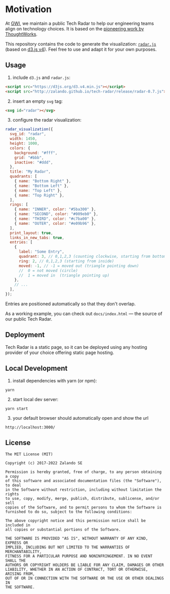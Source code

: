 # Motivation

At [GWI](http://gwi.com), we maintain a public Tech
Radar to help our engineering teams
align on technology choices. It is based on the [pioneering work
by ThoughtWorks](https://www.thoughtworks.com/radar).

This repository contains the code to generate the visualization:
[`radar.js`](/docs/radar.js) (based on [d3.js v4](https://d3js.org)).
Feel free to use and adapt it for your own purposes.

## Usage

1. include `d3.js` and `radar.js`:

```html
<script src="https://d3js.org/d3.v4.min.js"></script>
<script src="http://zalando.github.io/tech-radar/release/radar-0.7.js"></script>
```

2. insert an empty `svg` tag:

```html
<svg id="radar"></svg>
```

3. configure the radar visualization:

```js
radar_visualization({
  svg_id: "radar",
  width: 1450,
  height: 1000,
  colors: {
    background: "#fff",
    grid: "#bbb",
    inactive: "#ddd",
  },
  title: "My Radar",
  quadrants: [
    { name: "Bottom Right" },
    { name: "Bottom Left" },
    { name: "Top Left" },
    { name: "Top Right" },
  ],
  rings: [
    { name: "INNER", color: "#5ba300" },
    { name: "SECOND", color: "#009eb0" },
    { name: "THIRD", color: "#c7ba00" },
    { name: "OUTER", color: "#e09b96" },
  ],
  print_layout: true,
  links_in_new_tabs: true,
  entries: [
    {
      label: "Some Entry",
      quadrant: 3, // 0,1,2,3 (counting clockwise, starting from bottom right)
      ring: 2, // 0,1,2,3 (starting from inside)
      moved: -1, // -1 = moved out (triangle pointing down)
      //  0 = not moved (circle)
      //  1 = moved in  (triangle pointing up)
    },
    // ...
  ],
});
```

Entries are positioned automatically so that they don't overlap.

As a working example, you can check out `docs/index.html` &mdash; the source of our public Tech
Radar.

## Deployment

Tech Radar is a static page, so it can be deployed using any hosting provider of your choice offering static page hosting.

## Local Development

1. install dependencies with yarn (or npm):

```
yarn
```

2. start local dev server:

```
yarn start
```

3. your default browser should automatically open and show the url

```
http://localhost:3000/
```

## License

```
The MIT License (MIT)

Copyright (c) 2017-2022 Zalando SE

Permission is hereby granted, free of charge, to any person obtaining a copy
of this software and associated documentation files (the "Software"), to deal
in the Software without restriction, including without limitation the rights
to use, copy, modify, merge, publish, distribute, sublicense, and/or sell
copies of the Software, and to permit persons to whom the Software is
furnished to do so, subject to the following conditions:

The above copyright notice and this permission notice shall be included in
all copies or substantial portions of the Software.

THE SOFTWARE IS PROVIDED "AS IS", WITHOUT WARRANTY OF ANY KIND, EXPRESS OR
IMPLIED, INCLUDING BUT NOT LIMITED TO THE WARRANTIES OF MERCHANTABILITY,
FITNESS FOR A PARTICULAR PURPOSE AND NONINFRINGEMENT. IN NO EVENT SHALL THE
AUTHORS OR COPYRIGHT HOLDERS BE LIABLE FOR ANY CLAIM, DAMAGES OR OTHER
LIABILITY, WHETHER IN AN ACTION OF CONTRACT, TORT OR OTHERWISE, ARISING FROM,
OUT OF OR IN CONNECTION WITH THE SOFTWARE OR THE USE OR OTHER DEALINGS IN
THE SOFTWARE.
```
